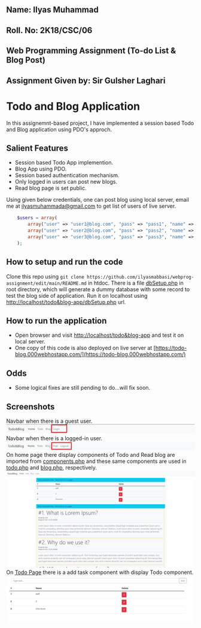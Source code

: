 ## Name: Ilyas Muhammad
## Roll. No: 2K18/CSC/06
## Web Programming Assignment (To-do List & Blog Post)
## Assignment Given by: Sir Gulsher Laghari

# Todo and Blog Application

In this assignemnt-based project, I have implemented a session based Todo and Blog application using PDO's approch.

## Salient Features

- Session based Todo App implemention.
- Blog App using PDO.
- Session based authentication mechanism.
- Only logged in users can post new blogs.
- Read blog page is set public.

Using given below credentials, one can post blog using local server, email me at <ilyasmuhammada@gmail.com> to get list of users of live server.

```php
    $users = array(
        array("user" => "user1@blog.com", "pass" => "pass1", "name" => "Johnny"),
        array("user" => "user2@blog.com", "pass" => "pass2", "name" => "Ronaldo"),
        array("user" => "user3@blog.com", "pass" => "pass3", "name" => "Messi"),
    );
```

## How to setup and run the code

Clone this repo using `git clone https://github.com/ilyasmabbasi/webprog-assignment/edit/main/README.md` in htdoc. There is a file [dbSetup.php](dbSetup.php) in root directory, which will generate a dummy database with some record to test the blog side of application. Run it on localhost using [http://localhost/todo&blog-app/dbSetup.php](http://localhost/todo&blog-app/dbSetup.php) url.

## How to run the application

- Open browser and visit [http://localhost/todo&blog-app](http://localhost/todo&blog-app) and test it on local server.
- One copy of this code is also deployed on live server at [https://todo-blog.000webhostapp.com/](https://todo-blog.000webhostapp.com/)

## Odds

- Some logical fixes are still pending to do...will fix soon.

## Screenshots

Navbar when there is a guest user.
![Logged-out Navbar](imgs/logged-out.png)
Navbar when there is a logged-in user.
![Logged-in Navbar](imgs/logged-in.png)
On home page there display components of Todo and Read blog are imported from [components.php](components.php) and these same components are used in [todo.php](todo.php) and [blog.php](blog.php), respectively.
![Home Page](imgs/home-page.png)
On [Todo Page](todo.php) there is a add task component with display Todo component.
![Todo Page](imgs/todo-page.png)
